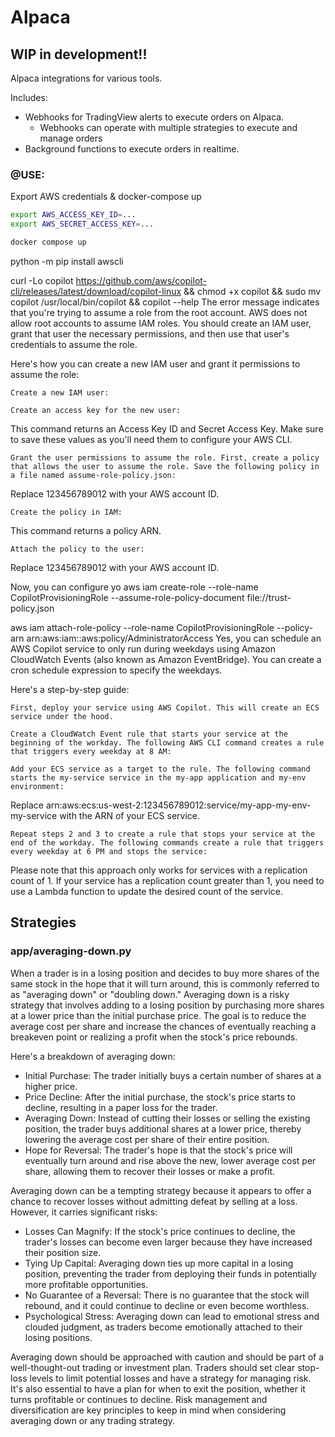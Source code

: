 # Alpaca
## WIP in development!!
Alpaca integrations for various tools. 

Includes: 
- Webhooks for TradingView alerts to execute orders on Alpaca. 
    - Webhooks can operate with multiple strategies to execute and manage orders
- Background functions to execute orders in realtime.

### @USE:

Export AWS credentials & docker-compose up
```bash
export AWS_ACCESS_KEY_ID=...
export AWS_SECRET_ACCESS_KEY=...

docker compose up
```
python -m pip install awscli

curl -Lo copilot https://github.com/aws/copilot-cli/releases/latest/download/copilot-linux && chmod +x copilot && sudo mv copilot /usr/local/bin/copilot && copilot --help
The error message indicates that you're trying to assume a role from the root account. AWS does not allow root accounts to assume IAM roles. You should create an IAM user, grant that user the necessary permissions, and then use that user's credentials to assume the role.

Here's how you can create a new IAM user and grant it permissions to assume the role:

    Create a new IAM user:

    Create an access key for the new user:

This command returns an Access Key ID and Secret Access Key. Make sure to save these values as you'll need them to configure your AWS CLI.

    Grant the user permissions to assume the role. First, create a policy that allows the user to assume the role. Save the following policy in a file named assume-role-policy.json:

Replace 123456789012 with your AWS account ID.

    Create the policy in IAM:

This command returns a policy ARN.

    Attach the policy to the user:

Replace 123456789012 with your AWS account ID.

Now, you can configure yo
aws iam create-role --role-name CopilotProvisioningRole --assume-role-policy-document file://trust-policy.json

aws iam attach-role-policy --role-name CopilotProvisioningRole --policy-arn arn:aws:iam::aws:policy/AdministratorAccess
Yes, you can schedule an AWS Copilot service to only run during weekdays using Amazon CloudWatch Events (also known as Amazon EventBridge). You can create a cron schedule expression to specify the weekdays.

Here's a step-by-step guide:

    First, deploy your service using AWS Copilot. This will create an ECS service under the hood.

    Create a CloudWatch Event rule that starts your service at the beginning of the workday. The following AWS CLI command creates a rule that triggers every weekday at 8 AM:

    Add your ECS service as a target to the rule. The following command starts the my-service service in the my-app application and my-env environment:

Replace arn:aws:ecs:us-west-2:123456789012:service/my-app-my-env-my-service with the ARN of your ECS service.

    Repeat steps 2 and 3 to create a rule that stops your service at the end of the workday. The following commands create a rule that triggers every weekday at 6 PM and stops the service:

Please note that this approach only works for services with a replication count of 1. If your service has a replication count greater than 1, you need to use a Lambda function to update the desired count of the service.

## Strategies

### app/averaging-down.py
When a trader is in a losing position and decides to buy more shares of the same stock in the hope that it will turn around, this is commonly referred to as "averaging down" or "doubling down." Averaging down is a risky strategy that involves adding to a losing position by purchasing more shares at a lower price than the initial purchase price. The goal is to reduce the average cost per share and increase the chances of eventually reaching a breakeven point or realizing a profit when the stock's price rebounds.

Here's a breakdown of averaging down:

- Initial Purchase: The trader initially buys a certain number of shares at a higher price.
- Price Decline: After the initial purchase, the stock's price starts to decline, resulting in a paper loss for the trader.
- Averaging Down: Instead of cutting their losses or selling the existing position, the trader buys additional shares at a lower price, thereby lowering the average cost per share of their entire position.
- Hope for Reversal: The trader's hope is that the stock's price will eventually turn around and rise above the new, lower average cost per share, allowing them to recover their losses or make a profit.

Averaging down can be a tempting strategy because it appears to offer a chance to recover losses without admitting defeat by selling at a loss. However, it carries significant risks:

- Losses Can Magnify: If the stock's price continues to decline, the trader's losses can become even larger because they have increased their position size.
- Tying Up Capital: Averaging down ties up more capital in a losing position, preventing the trader from deploying their funds in potentially more profitable opportunities.
- No Guarantee of a Reversal: There is no guarantee that the stock will rebound, and it could continue to decline or even become worthless.
- Psychological Stress: Averaging down can lead to emotional stress and clouded judgment, as traders become emotionally attached to their losing positions.

Averaging down should be approached with caution and should be part of a well-thought-out trading or investment plan. Traders should set clear stop-loss levels to limit potential losses and have a strategy for managing risk. It's also essential to have a plan for when to exit the position, whether it turns profitable or continues to decline. Risk management and diversification are key principles to keep in mind when considering averaging down or any trading strategy.
